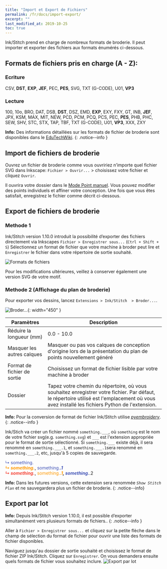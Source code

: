 ```yaml
---
title: "Import et Export de Fichiers"
permalink: /fr/docs/import-export/
excerpt: ""
last_modified_at: 2019-10-25
toc: true
---
```


Ink/Stitch prend en charge de nombreux formats de broderie. Il peut importer et exporter des fichiers aux formats énumérés ci-dessous.
## Formats de fichiers pris en charge (A - Z):

### Ecriture
CSV, **DST**, **EXP**, **JEF**, PEC, **PES**, SVG, TXT (G-CODE), U01, **VP3**

### Lecture
100, 10o, BRO, DAT, DSB, **DST**, DSZ, EMD, **EXP**, EXY, FXY, GT, INB, **JEF**, JPX, KSM, MAX, MIT, NEW, PCD, PCM, PCQ, PCS, PEC, **PES**, PHB, PHC, SEW, SHV, STC, STX, TAP, TBF, TXT (G-CODE), U01, **VP3**, XXX, ZXY

**Info:** Des informations détaillées sur les formats de fichier de broderie sont disponibles dans le [EduTechWiki](http://edutechwiki.unige.ch/en/Embroidery_format).
{: .notice--info }

## Import de fichiers de broderie

Ouvrez un fichier de broderie comme vous ouvririez n’importe quel fichier SVG dans Inkscape: `Fichier > Ouvrir...` > choisissez votre fichier et cliquez `Ouvrir`.

Il ouvrira votre dossier dans le [Mode Point manuel](/fr/docs/stitches/manual-stitch/). Vous pouvez modifier des points individuels et affiner votre conception. Une fois que vous êtes satisfait, enregistrez le fichier comme décrit ci-dessous.
## Export de fichiers de broderie

### Methode 1

Ink/Stitch version 1.10.0 introduit la possibilité d’exporter des fichiers directement via Inkscapes `Fichier > Enregistrer sous...` (`Ctrl + Shift + S`) 
Sélectionnez un format de fichier que votre machine à broder peut lire et `Enregistrer` le fichier dans votre répertoire de sortie souhaité.

![Formats de fichiers](/assets/images/docs/en/export-selection-field.jpg)

Pour les modifications ultérieures, veillez à conserver également une version SVG de votre motif.

### Methode 2 (Affichage du plan de broderie)
Pour exporter vos dessins, lancez `Extensions > Ink/Stitch  > Broder...`.

![Broder...](/assets/images/docs/en/embroider.jpg){: width="450" }

Paramètres|Description
---|---
Réduire la longueur (mm)|0.0 - 10.0
Masquer les autres calques|Masquer ou pas vos calques de conception d'origine lors de la présentation du plan de points nouvellement généré
Format de fichier de sortie|Choisissez un format de fichier lisible par votre machine à broder
Dossier|Tapez votre chemin du répertoire, où vous souhaitez enregistrer votre fichier. Par défaut, le répertoire utilisé est l'emplacement où vous avez installé les fichiers Python de l'extension.

**Info:** Pour la conversion de format de fichier Ink/Stitch utilise [*pyembroidery*](https://github.com/inkstitch/pyembroidery).
{: .notice--info }

Ink/Stich va créer un fichier nommé `something.___`, où `something` est le nom de votre fichier svg(e.g. `something.svg`) et `___` est l'extension appropriée pour le format de sortie sélectionné. Si `something.___` existe déjà, il sera renommé en `something.___.1`, et `something.___.1`sera renommé en `something.___.2`, etc, jusqu'à 5 copies de sauvegarde.

   <span style="color: #3f51b5;">↳ something.___</span><br />
   <span style="color: #ff9800;">↳ something.___</span>, <span style="color: #3f51b5;">something.___.1</span><br />
   <span style="color: #f44336;">↳ something.___</span>, <span style="color: #ff9800;">something.___.1</span>, <span style="color: #3f51b5;">something.___.2</span>

**Info:** Dans les futures versions, cette extension sera renommée *`Show Stitch Plan`* et ne sauvegardera plus un fichier de broderie.
{: .notice--info}

## Export par lot

**Info:** Depuis Ink/Stitch version 1.10.0, il est possible d’exporter simultanément vers plusieurs formats de fichiers..
{: .notice--info }

Aller à `Fichier > Enregistrer sous...` et cliquez sur la petite flèche dans le champ de sélection du format de fichier pour ouvrir une liste des formats de fichier disponibles.

Naviguez jusqu'au dossier de sortie souhaité et choisissez le format de fichier ZIP Ink/Stitch. Cliquez sur `Enregistrer`. On vous demandera ensuite quels formats de fichier vous souhaitez inclure.
![Export par lot](/assets/images/docs/en/export-batch.jpg)

